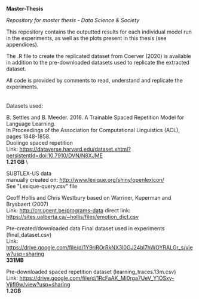 **Master-Thesis**

*Repository for master thesis - Data Science & Society*

This repository contains the outputted results for each individual model run in the experiments, as well as the plots present in this thesis (see appendices). 

The .R file to create the replicated dataset from Coerver (2020) is available in addition to the pre-downloaded datasets used to replicate the extracted dataset. 

All code is provided by comments to read, understand and replicate the experiments.
  \
  \
  \
Datasets used:

B. Settles and B. Meeder. 2016. A Trainable Spaced Repetition Model for Language Learning.  \
In Proceedings of the Association for Computational Linguistics (ACL), pages 1848-1858. \
Duolingo spaced repetition \
Link: https://dataverse.harvard.edu/dataset.xhtml?persistentId=doi:10.7910/DVN/N8XJME \
**1.21 GB** \

SUBTLEX-US data \
manually created on: http://www.lexique.org/shiny/openlexicon/ \
See "Lexique-query.csv" file

Geoff Hollis and Chris Westbury based on Warriner, Kuperman and Brysbaert (2007) \
Link: http://crr.ugent.be/programs-data
direct link: https://sites.ualberta.ca/~hollis/files/emotion_dict.csv

Pre-created/downloaded data
Final dataset used in experiments (final_dataset.csv) \
Link: https://drive.google.com/file/d/1Y9rjROrRkNX3I0GJ24bl7hWOYRALGr_s/view?usp=sharing \
**331MB**

Pre-downloaded spaced repetition dataset (learning_traces.13m.csv) \
Link: https://drive.google.com/file/d/1RcFaAK_Mi0rga7UeV_Y1OSxy-VjifI9w/view?usp=sharing \
**1.2GB**

